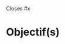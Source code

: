<!-- 🚨 Merci de respecter la convention semantic-pull-requests (https://github.com/zeke/semantic-pull-requests) principalement pour le titre de votre pull request. -->
<!-- Votre titre doit donc être de la forme : "feat:" ou "feat(xxx):", etc. -->

<!-- Lier le ticket associé (autocomplete à la place du "x" ou remplacer le "x" par l'id du ticket -->
Closes #x

# Objectif(s)
<!-- Expliquer en quelques mots/phrases ce que cette PR permet d'ajouter ou de résoudre -->

